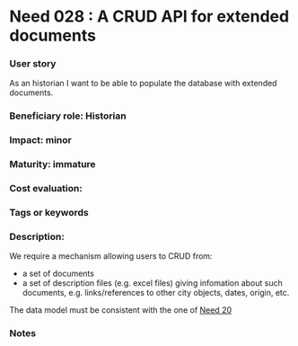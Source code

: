 # Need 028 : A CRUD API for extended documents

### User story

As an historian I want to be able to populate the database with extended documents.

### Beneficiary role: Historian

### Impact: minor

### Maturity: immature

### Cost evaluation: 

### Tags or keywords

### Description:
We require a mechanism allowing users to CRUD from:
  * a set of documents
  * a set of description files (e.g. excel files) giving infomation about such documents, e.g. links/references to other city objects, dates, origin, etc.

The data model must be consistent with the one of [Need 20](https://github.com/MEPP-team/RICT/blob/master/Doc/Devel/Needs/Need020.md)

### Notes


